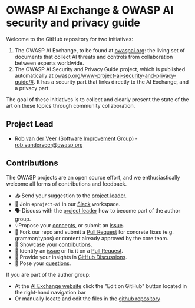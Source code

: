 # OWASP AI Exchange & OWASP AI security and privacy guide

Welcome to the GitHub repository for two initiatives:

1. The OWASP AI Exchange, to be found at [owaspai.org](http://owaspai.org/): the living set of documents that collect AI threats and controls from collaboration between experts worldwide.
2. The OWASP AI Security and Privacy Guide project, which is published automatically at [owasp.org/www-project-ai-security-and-privacy-guide/#](https://owasp.org/www-project-ai-security-and-privacy-guide/#). It has a security part that links directly to the AI Exchange, and a privacy part.

The goal of these initiatives is to collect and clearly present the state of the art on these topics through community collaboration.

## Project Lead

- [Rob van der Veer (Software Improvement Group)](https://www.linkedin.com/in/robvanderveer/) - [rob.vanderveer@owasp.org](mailto:rob.vanderveer@owasp.org)

## Contributions

The OWASP projects are an open source effort, and we enthusiastically welcome all forms of contributions and feedback.

- 📥 Send your suggestion to the [project leader](https://owaspai.org/connect/#owasp-ai-project-leader).
- 👋 Join `#project-ai` in our [Slack](https://owasp.slack.com/join/shared_invite/zt-g398htpy-AZ40HOM1WUOZguJKbblqkw#) workspace.
- 🗣️ Discuss with the [project leader](https://owaspai.org/connect/#owasp-ai-project-leader) how to become part of the author group.
- 💡Propose your [concepts](https://github.com/OWASP/www-project-ai-security-and-privacy-guide/discussions/categories/ideas), or submit an [issue](https://github.com/OWASP/www-project-ai-security-and-privacy-guide/issues).
- 📄 Fork our repo and submit a [Pull Request](https://github.com/OWASP/www-project-ai-security-and-privacy-guide/pulls) for concrete fixes (e.g. grammar/typos) or content already approved by the core team.
- 🙌 Showcase your [contributions](https://github.com/OWASP/www-project-ai-security-and-privacy-guide/discussions/categories/show-and-tell).
- 🐞 Identify an [issue](https://github.com/OWASP/www-project-ai-security-and-privacy-guide/issues) or fix it on a [Pull Request](https://github.com/OWASP/www-project-ai-security-and-privacy-guide/pulls).
- 💬 Provide your insights in [GitHub Discussions](https://github.com/OWASP/www-project-ai-security-and-privacy-guide/discussions/categories/general).
- 🙏 Pose your [questions](https://github.com/OWASP/www-project-ai-security-and-privacy-guide/discussions/categories/q-a).

If you are part of the author group:
- At the [AI Exchange website](https://owaspai.org) click the "Edit on GitHub" button located in the right-hand navigation bar
- Or manually locate and edit the files in the [github repository](https://github.com/OWASP/www-project-ai-security-and-privacy-guide/tree/main)
